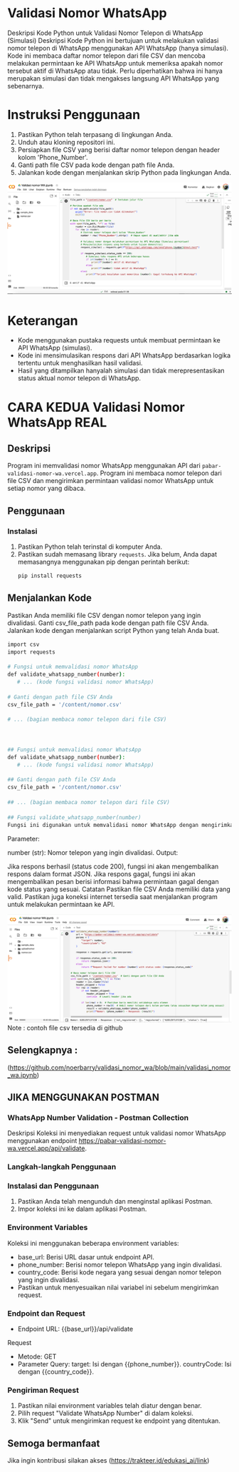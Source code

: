 # Validasi Nomor WhatsApp
Deskripsi Kode Python untuk Validasi Nomor Telepon di WhatsApp (Simulasi)
Deskripsi
Kode Python ini bertujuan untuk melakukan validasi nomor telepon di WhatsApp menggunakan API WhatsApp (hanya simulasi). Kode ini membaca daftar nomor telepon dari file CSV dan mencoba melakukan permintaan ke API WhatsApp untuk memeriksa apakah nomor tersebut aktif di WhatsApp atau tidak. Perlu diperhatikan bahwa ini hanya merupakan simulasi dan tidak mengakses langsung API WhatsApp yang sebenarnya.

# Instruksi Penggunaan
1. Pastikan Python telah terpasang di lingkungan Anda.
2. Unduh atau kloning repositori ini.
3. Persiapkan file CSV yang berisi daftar nomor telepon dengan header kolom 'Phone_Number'.
5. Ganti path file CSV pada kode dengan path file Anda.
6. Jalankan kode dengan menjalankan skrip Python pada lingkungan Anda.

![alt text](https://github.com/noerbarry/validasi_nomor_wa/blob/main/Screen%20Shot%202023-11-25%20at%2002.09.39.png?raw=true)


# Keterangan
- Kode menggunakan pustaka requests untuk membuat permintaan ke API WhatsApp (simulasi).
- Kode ini mensimulasikan respons dari API WhatsApp berdasarkan logika tertentu untuk menghasilkan hasil validasi.
- Hasil yang ditampilkan hanyalah simulasi dan tidak merepresentasikan status aktual nomor telepon di WhatsApp.



# CARA KEDUA Validasi Nomor WhatsApp REAL

## Deskripsi
Program ini memvalidasi nomor WhatsApp menggunakan API dari `pabar-validasi-nomor-wa.vercel.app`. Program ini membaca nomor telepon dari file CSV dan mengirimkan permintaan validasi nomor WhatsApp untuk setiap nomor yang dibaca.

## Penggunaan

### Instalasi
1. Pastikan Python telah terinstal di komputer Anda.
2. Pastikan sudah memasang library `requests`. Jika belum, Anda dapat memasangnya menggunakan pip dengan perintah berikut:
   ```bash
   pip install requests

## Menjalankan Kode
Pastikan Anda memiliki file CSV dengan nomor telepon yang ingin divalidasi.
Ganti csv_file_path pada kode dengan path file CSV Anda.
Jalankan kode dengan menjalankan script Python yang telah Anda buat.
 ```bash
import csv
import requests

# Fungsi untuk memvalidasi nomor WhatsApp
def validate_whatsapp_number(number):
    # ... (kode fungsi validasi nomor WhatsApp)

# Ganti dengan path file CSV Anda
csv_file_path = '/content/nomor.csv'

# ... (bagian membaca nomor telepon dari file CSV)

 

## Fungsi untuk memvalidasi nomor WhatsApp
def validate_whatsapp_number(number):
    # ... (kode fungsi validasi nomor WhatsApp)

## Ganti dengan path file CSV Anda
csv_file_path = '/content/nomor.csv'

## ... (bagian membaca nomor telepon dari file CSV)

## Fungsi validate_whatsapp_number(number)
Fungsi ini digunakan untuk memvalidasi nomor WhatsApp dengan mengirimkan permintaan ke API yang disediakan.
```
Parameter:

number (str): Nomor telepon yang ingin divalidasi.
Output:

Jika respons berhasil (status code 200), fungsi ini akan mengembalikan respons dalam format JSON.
Jika respons gagal, fungsi ini akan mengembalikan pesan berisi informasi bahwa permintaan gagal dengan kode status yang sesuai.
Catatan
Pastikan file CSV Anda memiliki data yang valid. Pastikan juga koneksi internet tersedia saat menjalankan program untuk melakukan permintaan ke API.

![alt text](https://github.com/noerbarry/validasi_nomor_wa/blob/main/Screen%20Shot%202023-11-26%20at%2010.04.21.png?raw=true)
Note : contoh file csv tersedia di github

## Selengkapnya :  
(https://github.com/noerbarry/validasi_nomor_wa/blob/main/validasi_nomor_wa.ipynb)

## JIKA MENGGUNAKAN POSTMAN
### WhatsApp Number Validation - Postman Collection
Deskripsi
Koleksi ini menyediakan request untuk validasi nomor WhatsApp menggunakan endpoint
https://pabar-validasi-nomor-wa.vercel.app/api/validate.


### Langkah-langkah Penggunaan
### Instalasi dan Penggunaan
1. Pastikan Anda telah mengunduh dan menginstal aplikasi Postman.
2. Impor koleksi ini ke dalam aplikasi Postman.

### Environment Variables
Koleksi ini menggunakan beberapa environment variables:

- base_url: Berisi URL dasar untuk endpoint API.
- phone_number: Berisi nomor telepon WhatsApp yang ingin divalidasi.
- country_code: Berisi kode negara yang sesuai dengan nomor telepon yang ingin divalidasi.
- Pastikan untuk menyesuaikan nilai variabel ini sebelum mengirimkan request.

### Endpoint dan Request
- Endpoint URL: {{base_url}}/api/validate

Request
- Metode: GET
- Parameter Query:
  target: Isi dengan {{phone_number}}.
  countryCode: Isi dengan {{country_code}}.

### Pengiriman Request
1. Pastikan nilai environment variables telah diatur dengan benar.
2. Pilih request "Validate WhatsApp Number" di dalam koleksi.
3. Klik "Send" untuk mengirimkan request ke endpoint yang ditentukan.

## Semoga bermanfaat 
Jika ingin kontribusi silakan akses (https://trakteer.id/edukasi_ai/link)

